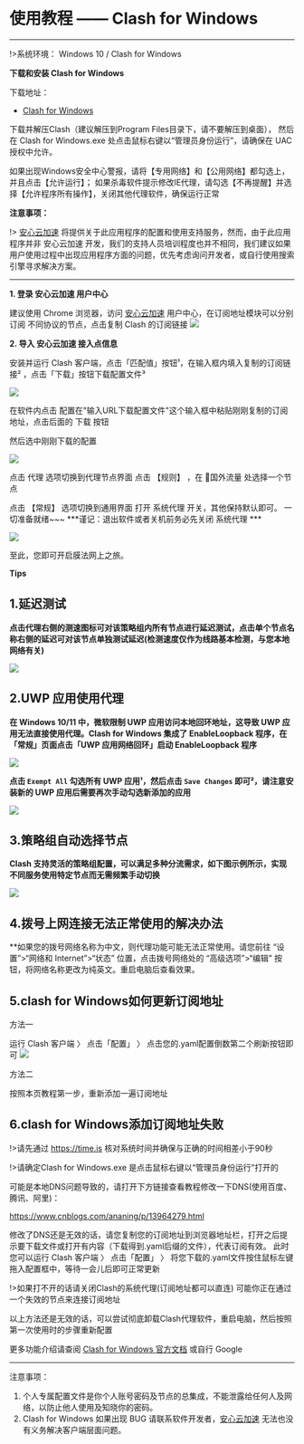 # 使用教程 —— Clash for Windows
- - -

!>系统环境： Windows 10  / Clash for Windows 

**下载和安装 Clash for Windows**

下载地址：
- [Clash for Windows](https://120437.lanzouw.com/winCFW)

下载并解压Clash（建议解压到Program Files目录下，请不要解压到桌面）， 然后在 Clash for Windows.exe 处点击鼠标右键以“管理员身份运行”，请确保在 UAC 授权中允许。

如果出现Windows安全中心警报，请将【专用网络】和【公用网络】都勾选上，并且点击【允许运行】； 如果杀毒软件提示修改IE代理，请勾选【不再提醒】并选择【允许程序所有操作】，关闭其他代理软件，确保运行正常

**注意事项：**  

!> [安心云加速](https://axss.ac.cn) 将提供关于此应用程序的配置和使用支持服务，然而，由于此应用程序并非 安心云加速 开发，我们的支持人员培训程度也并不相同，我们建议如果用户使用过程中出现应用程序方面的问题，优先考虑询问开发者，或自行使用搜索引擎寻求解决方案。

---

**1. 登录 安心云加速 用户中心**

建议使用 Chrome 浏览器，访问 [安心云加速](https://axss.ac.cn) 用户中心，在订阅地址模块可以分别订阅 不同协议的节点，点击复制 Clash 的订阅链接
![](../img/faq/clash-win.png)

**2. 导入 安心云加速 接入点信息**

安装并运行 Clash 客户端，点击「匹配值」按钮¹，在输入框内填入复制的订阅链接² ，点击「下载」按钮下载配置文件³

![](../img/faq/CFW-1.png)  

在软件内点击 配置在"输入URL下载配置文件"这个输入框中粘贴刚刚复制的订阅地址，点击后面的 下载 按钮

然后选中刚刚下载的配置

![](../img/faq/CFW-2.png)

点击 代理 选项切换到代理节点界面
点击 【规则】 ，在 🔰国外流量 处选择一个节点

点击 【常规】 选项切换到通用界面
打开 系统代理 开关，其他保持默认即可。
一切准备就绪~~~
***谨记：退出软件或者关机前务必先关闭 系统代理 ***

![](../img/faq/CFW-3.png)

至此，您即可开启膜法网上之旅。

**Tips**
## 1.延迟测试

**点击代理右侧的测速图标可对该策略组内所有节点进行延迟测试，点击单个节点名称右侧的延迟可对该节点单独测试延迟(检测速度仅作为线路基本检测，与您本地网络有关)**

![](../img/faq/CFW-4.png)

## 2.UWP 应用使用代理
**在 Windows 10/11 中，微软限制 UWP 应用访问本地回环地址，这导致 UWP 应用无法直接使用代理。Clash for Windows 集成了 EnableLoopback 程序，在 「常规」页面点击「UWP 应用网络回环」启动 EnableLoopback 程序**

![](../img/faq/CFW-5.png)

**点击 `Exempt All` 勾选所有 UWP 应用¹，然后点击 `Save Changes` 即可²，请注意安装新的 UWP 应用后需要再次手动勾选新添加的应用**

![](../img/faq/CFW-6.png)

## 3.策略组自动选择节点
**Clash 支持灵活的策略组配置，可以满足多种分流需求，如下图示例所示，实现不同服务使用特定节点而无需频繁手动切换**

![](../img/faq/CFW-7.png)

## 4.拨号上网连接无法正常使用的解决办法
**如果您的拨号网络名称为中文，则代理功能可能无法正常使用。请您前往 “设置”>“网络和 Internet”>“状态” 位置，点击拨号网络处的 “高级选项”>“编辑” 按钮，将网络名称更改为纯英文。重启电脑后查看效果。

## 5.clash for Windows如何更新订阅地址

 方法一

运行 Clash 客户端 〉 点击「配置」 〉 点击您的.yaml配置倒数第二个刷新按钮即可
![](../img/faq/winClash-new.png)


 方法二

按照本页教程第一步，重新添加一遍订阅地址


## 6.clash for Windows添加订阅地址失败

!>请先通过 https://time.is 核对系统时间并确保与正确的时间相差小于90秒

!>请确定Clash for Windows.exe 是点击鼠标右键以“管理员身份运行”打开的

可能是本地DNS问题导致的，请打开下方链接查看教程修改一下DNS(使用百度、腾讯、阿里)：

https://www.cnblogs.com/ananing/p/13964279.html

修改了DNS还是无效的话，请您复制您的订阅地址到浏览器地址栏，打开之后提示要下载文件或打开有内容（下载得到.yaml后缀的文件），代表订阅有效。
此时您可以运行 Clash 客户端 〉 点击「配置」 〉 将您下载的.yaml文件按住鼠标左键拖入配置框中，等待一会儿后即可正常更新

!>如果打不开的话请关闭Clash的系统代理(订阅地址都可以直连) 可能你正在通过一个失效的节点来连接订阅地址

以上方法还是无效的话，可以尝试彻底卸载Clash代理软件，重启电脑，然后按照第一次使用时的步骤重新配置

更多功能介绍请查阅 [Clash for Windows 官方文档](https://docs.cfw.lbyczf.com/) 或自行 Google
- - -
注意事项：  
1. 个人专属配置文件是你个人账号密码及节点的总集成，不能泄露给任何人及网络，以防止他人使用及知晓你的密码。    
2. Clash for Windows 如果出现 BUG 请联系软件开发者，[安心云加速](https://axss.ac.cn) 无法也没有义务解决客户端层面问题。
